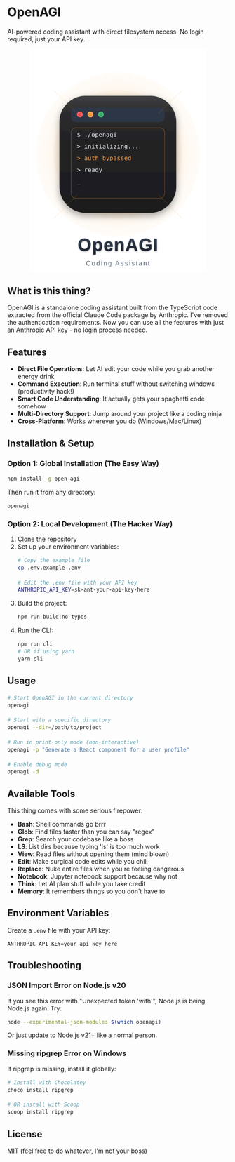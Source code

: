 # OpenAGI

AI-powered coding assistant with direct filesystem access. No login required, just your API key.

<div align="center">
  <img src="./logo.svg" alt="OpenAGI Logo" width="400" />
</div>

## What is this thing?

OpenAGI is a standalone coding assistant built from the TypeScript code extracted from the official Claude Code package by Anthropic. I've removed the authentication requirements. Now you can use all the features with just an Anthropic API key - no login process needed.

## Features

- **Direct File Operations**: Let AI edit your code while you grab another energy drink
- **Command Execution**: Run terminal stuff without switching windows (productivity hack!)
- **Smart Code Understanding**: It actually gets your spaghetti code somehow
- **Multi-Directory Support**: Jump around your project like a coding ninja
- **Cross-Platform**: Works wherever you do (Windows/Mac/Linux)

## Installation & Setup

### Option 1: Global Installation (The Easy Way)

```bash
npm install -g open-agi
```

Then run it from any directory:

```bash
openagi
```

### Option 2: Local Development (The Hacker Way)

1. Clone the repository
2. Set up your environment variables:
   ```bash
   # Copy the example file
   cp .env.example .env
   
   # Edit the .env file with your API key
   ANTHROPIC_API_KEY=sk-ant-your-api-key-here
   ```
3. Build the project:
   ```bash
   npm run build:no-types
   ```
4. Run the CLI:
   ```bash
   npm run cli
   # OR if using yarn
   yarn cli
   ```

## Usage

```bash
# Start OpenAGI in the current directory
openagi

# Start with a specific directory
openagi --dir=/path/to/project

# Run in print-only mode (non-interactive)
openagi -p "Generate a React component for a user profile"

# Enable debug mode
openagi -d
```

## Available Tools

This thing comes with some serious firepower:

- **Bash**: Shell commands go brrr
- **Glob**: Find files faster than you can say "regex"
- **Grep**: Search your codebase like a boss
- **LS**: List dirs because typing 'ls' is too much work
- **View**: Read files without opening them (mind blown)
- **Edit**: Make surgical code edits while you chill
- **Replace**: Nuke entire files when you're feeling dangerous
- **Notebook**: Jupyter notebook support because why not
- **Think**: Let AI plan stuff while you take credit
- **Memory**: It remembers things so you don't have to

## Environment Variables

Create a `.env` file with your API key:

```
ANTHROPIC_API_KEY=your_api_key_here
```

## Troubleshooting

### JSON Import Error on Node.js v20

If you see this error with "Unexpected token 'with'", Node.js is being Node.js again. Try:

```bash
node --experimental-json-modules $(which openagi)
```

Or just update to Node.js v21+ like a normal person.

### Missing ripgrep Error on Windows

If ripgrep is missing, install it globally:

```powershell
# Install with Chocolatey
choco install ripgrep

# OR install with Scoop
scoop install ripgrep
```

## License

MIT (feel free to do whatever, I'm not your boss)
